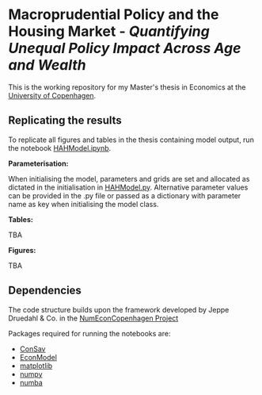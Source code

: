 # Macroprudential Policy and the Housing Market - *Quantifying Unequal Policy Impact Across Age and Wealth*
This is the working repository for my Master's thesis in Economics at the [University of Copenhagen](https://www.economics.ku.dk/).

## Replicating the results
To replicate all figures and tables in the thesis containing model output, run the notebook [HAHModel.ipynb](HAHModel.ipynb).

**Parameterisation:**

When initialising the model, parameters and grids are set and allocated as dictated in the initialisation in [HAHModel.py](HAHModel.py). Alternative parameter values can be provided in the .py file or passed as a dictionary with parameter name as key when initialising the model class. 

**Tables:**

TBA
 <!--
The average MPCs in Table 3 and MPCs from Table 4 sensitivity analysis are also present in notebook. As default, the MPCs are cross-computed in the simulation part, but to create the non cross-computed MPCs a boolean for ``cross_compute=False`` can be set when initiating the model.
-->
**Figures:**

TBA
 <!-- 
Each notebook will plot the figures associated with the given model.
-->

## Dependencies
The code structure builds upon the framework developed by Jeppe Druedahl & Co. in the [NumEconCopenhagen Project](https://github.com/NumEconCopenhagen)

Packages required for running the notebooks are:
- [ConSav](https://pypi.org/project/ConSav/)
- [EconModel](https://pypi.org/project/EconModel/)
- [matplotlib](https://pypi.org/project/matplotlib/)
- [numpy](https://pypi.org/project/numpy/)
- [numba](https://pypi.org/project/numba/)
<!-- - [pandas](https://pypi.org/project/pandas/)
- [quantecon](https://pypi.org/project/quantecon/)
-->
